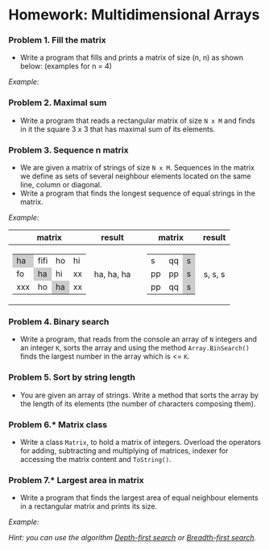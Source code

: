 Homework: Multidimensional Arrays
=================================

### Problem 1. Fill the matrix
*	Write a program that fills and prints a matrix of size (n, n) as shown below: (examples for n = 4)

_Example:_


### Problem 2. Maximal sum
*	Write a program that reads a rectangular matrix of size `N x M` and finds in it the square 3 x 3 that has maximal sum of its elements.

### Problem 3. Sequence n matrix
*	We are given a matrix of strings of size `N x M`. Sequences in the matrix we define as sets of several neighbour elements located on the same line, column or diagonal.
*	Write a program that finds the longest sequence of equal strings in the matrix.

_Example:_

| matrix |   result   | | matrix |   result   |
|:------:|:----------:|-|:------:|:----------:|
| <table><tbody><tr><td style="background-color: #ccc;">ha</td><td>fifi</td><td>ho</td><td>hi</td></tr><tr><td>fo</td><td style="background-color: #ccc;">ha</td><td>hi</td><td>xx</td></tr><tr><td>xxx</td><td>ho</td><td style="background-color: #ccc;">ha</td><td>xx</td></tr></tbody></table> | ha, ha, ha | | <table><tbody><tr><td>s</td><td>qq</td><td style="background-color: #ccc;">s</td></tr><tr><td>pp</td><td>pp</td><td style="background-color: #ccc;">s</td></tr><tr><td>pp</td><td>qq</td><td style="background-color: #ccc;">s</td></tr></tbody></table> | s, s, s |

### Problem 4. Binary search
*	Write a program, that reads from the console an array of `N` integers and an integer `K`, sorts the array and using the method `Array.BinSearch()` finds the largest number in the array which is <= `K`. 

### Problem 5. Sort by string length
*	You are given an array of strings. Write a method that sorts the array by the length of its elements (the number of characters composing them).

### Problem 6.* Matrix class
*	Write a class `Matrix`, to hold a matrix of integers. Overload the operators for adding, subtracting and multiplying of matrices, indexer for accessing the matrix content and `ToString()`.

### Problem 7.* Largest area in matrix
*	Write a program that finds the largest area of equal neighbour elements in a rectangular matrix and prints its size.

_Example:_

_Hint: you can use the algorithm [Depth-first search](http://en.wikipedia.org/wiki/Depth-first_search) or [Breadth-first search](http://en.wikipedia.org/wiki/Breadth-first_search)._
